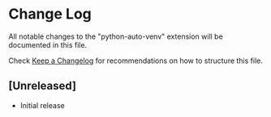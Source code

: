 # Change Log

All notable changes to the "python-auto-venv" extension will be documented in this file.

Check [Keep a Changelog](http://keepachangelog.com/) for recommendations on how to structure this file.

## [Unreleased]

- Initial release